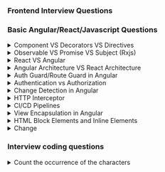 ### Frontend Interview Questions
### Basic Angular/React/Javascript Questions

<details>
  <summary>Component VS Decorators VS Directives</summary>

  **Component**:
  - It is a building block for an angular application that represents the web page.
  - Used to create a view (HTML + logic).
  - Always has a `.ts` file, an HTML file, and an optional CSS/SCSS file.
  - Example:
    ```typescript
    @Component({
      selector: 'app-page',
      templateUrl: './app.component.html',
      styleUrls: ['./app.component.css']
    })
    export class AppComponent {
      title = 'my-interview-preparation-app';
    }
    ```

  **Decorator**:
  - A special function that modifies the behavior of a class, property, or method.
  - Used to add metadata to classes (like components, directives, etc.).
  - Decorator Uses are:
    - @Directive, @Component, @Pipe, @NgModule, @ViewChild, @Input etc.
  - Example:
    ```typescript
    import { ViewChild, TemplateRef, EventEmitter } from "@angular/core";  
    @Component({
      selector: 'app-page',
      templateUrl: './app.component.html',
    })
    @ViewChild('buttonClick') buttonClick :TemplateRef<any>
    @Output() emitData = new EventEmitter();
   
    export class AppComponent {}
    ```

  **Directive**:
  - Used to manipulate the DOM directly.
  - Can be structural (e.g., `*ngIf`, `*ngFor`) or attribute directives (e.g., `ngClass`, `ngStyle`).
  - Example of a custom directive:
    ```typescript
    import { Directive, ElementRef, Renderer2 } from '@angular/core';

    @Directive({
      selector: '[appHighlight]'
    })
    export class HighlightDirective {
      constructor(el: ElementRef, renderer: Renderer2) {
        renderer.setStyle(el.nativeElement, 'backgroundColor', 'yellow');
      }
    }
    ```
</details>

<details>
  <summary>Observable VS Promise VS Subject (Rxjs)</summary>
  
  **Rxjs**
  - It is a library for reactive programming that simplifies asynchronous operations.

  **Observable**
   - Observable handles multiple asynchronous events over time and executes only when subscribed,making it more versatile.
     ```typescript
     import { Observable } from 'rxjs';
     const observable = new Observable(subscriber => {
     setTimeout(()=> subscriber.next('Real time data'),1000);
      });
      observable.subscribe(data => console.log(data));
      ```
  
  **Promise**
   - Promise handles single asynchronous event executes immediately upon creation
     ```typescript
     const promise = new Promise((resolve,reject)=>{
        setTimeout(()=> resolve('Data Loaded')),1000;
     });
     promise.then((data)=> console.log(data));
     ```
  **Subjects**
  - A special type of observable that allows multicasting
  - **BehaviourSubject**: Keeps the latest value
    ```typescript
    import {BehaviourSubject} from 'rxjs';
    const behaviorSubject = new BehaviorSubject('Initial value');
    behaviorSubject.subscribe(value => console.log(`Subscriber 1: ${value}`));
    behaviorSubject.next('New value');
    behaviorSubject.subscribe(value => console.log(`Subscriber 2: ${value}`)); // Will print 'New value'
    ```
  - **ReplaySubject**: Keeps track of the previous values to late subscribers
      ```typescript
      import {ReplaySubject} from 'rxjs';
      // Previous/last 2 emitted values
      const replaySubject = new ReplaySubject<string>(2);

      // Subscriber 1 subscribes
      replaySubject.subscribe(value => console.log(`Subscriber 1 received: ${value}`));
      replaySubject.next('Message 1');
      replaySubject.next('Message 2');
      replaySubject.next('Message 3');

      // Subscriber 2 subscribes (receives the last 2 buffered values)
      replaySubject.subscribe(value => console.log(`Subscriber 2 received: ${value}`));
      replaySubject.next('Message 4');

      // Subscriber 3 subscribes (receives the last 2 buffered values)
      replaySubject.subscribe(value => console.log(`Subscriber 3 received: ${value}`));

      //Output
      Subscriber 1 received: Message 1
      Subscriber 1 received: Message 2
      Subscriber 1 received: Message 3
      Subscriber 2 received: Message 2
      Subscriber 2 received: Message 3
      Subscriber 1 received: Message 4
      Subscriber 2 received: Message 4
      Subscriber 3 received: Message 3
      Subscriber 3 received: Message 4
      ```
      
  **When to Use**
  - **Observable**: When using real time data like live chat updates etc...
  - **Promise**: Fetch single API like user data
  - **Subjects**: When you need to manually emit events (e.g., button click handlers or event emitters).
</details>

<details>
  <summary>React VS Angular</summary>
  
  | React | Angular |
  | --- | --- |
  | A library focusing on building UIs. Requires additional libraries for state management and routing. | A complete framework with built-in tools like dependency injection, routing, and state management |
  
</details>

<details>
  <summary>Angular Architecture VS React Architecture</summary>
  
  | Feature | React | Angular |
  | --- | --- | --- |
  | **Type** | UI library | Full-fledged framework |
  | **Building Block** | Components,JSX,Props,State,Context,State Management,Routing `react-router-dom` | Modules,Component,Directives,Services and Dependency Injection,Routing, Change detection
  | **Language** | JavaScript (TypeScript optional) | TypeScript (built-in support)	|
  | **Routing** | Requires third-party libraries `react-router` | Built-in with `RouterModule` |
  | **State Management** | Requires libraries like Redux or Context | Built-in services and RxJS |
  | **Performance** | Virtual DOM for fast rendering | Optimized with Ahead-of-Time (AOT) Compilation |
  | **Dependency Injection** | Not built-in; use Context or libraries | Built-in |
  
</details>

<details>
  <summary>Auth Guard/Route Guard in Angular</summary>

  **Route Guard**
  - Route Guard is a feature in angular that control navigation from route based custom logic.
  - Type of route Guards
  | Guard Type | Purpose |
  | `canActivate` | Prevent access to route |
  | `canActivateChild` | prevent access to child route |
  | `canDeactivate` | prevent leaving a route/component |
  | `canLoad` | Prevent lazy loading of modules |
  | `Resolve` | Pre-fetch data before route loads |

  **Auth Guard**
  - Auth Guard is a specific implementation of a Route Guard(usually `canActivate`) used to check if user is authenticated before allowing access to a route.
  - Auth Guards implement the `CanActivate` interface to control access to routes
    
    ```typescript
    import { Injectable } from '@angular/core';
    import { CanActivate, Router } from '@angular/router';

    @Injectable({ providedIn: 'root' })
    export class AuthGuard implements CanActivate {
    constructor(private router: Router) {}

    canActivate(): boolean {
    const isAuthenticated = !!localStorage.getItem('token');
    if (!isAuthenticated) {
      this.router.navigate(['/login']);
    }
    return isAuthenticated;
    }
    }
    ```

</details>

<details>
  <summary>Authentication vs Authorization</summary>

  **Difference**
  - **Authentication**: Verifies the user's identity (e.g., login).
  - **Authorization**: Determines what resources a user can access based on roles.

  **Example**
  - **Authentication**:Using JWT tokens for login.
  - **Authorization**:Restricting access to admin routes based on user roles.
</details>

<details>
  <summary>Change Detection in Angular</summary>

  **Answer**: 
  - Angular’s change detection tracks changes in the component's data model and updates the DOM. By default, it checks the entire component tree.
  - To optimize performance,`OnPush` strategy for immutable data, ensuring Angular only checks the components when input properties change or an event is triggered.
    **Default Change Detection Strategy**
 - Angular’s default change detection strategy is to check every component in the component tree from top to bottom whenever any event happens (e.g., click, HTTP response, timer, input change). This can lead to performance issues in large applications because even components whose data hasn't changed get checked.
   **ChangeDetectionStrategy.OnPush (What OnPush Does)**
   When `OnPush` is set. Angular will only run change detection for that component if:
   - An `@Input` reference changes
   - An event handler inside the component is triggered (like a button click).
   - Manually triggered using `ChangeDetectorRef.markForCheck()` or `detectChanges()`

     Use of OnPush - Improved performance, Scales better(Especially useful in data-heavy)

     ```typescript
     import { ChangeDetectionStrategy, Component } from '@angular/core';
     @Component({
      selector: 'app-user',
      template: `{{ user.name }}`,
      changeDetection: ChangeDetectionStrategy.OnPush
      })
      export class UserComponent {
      @Input() user!: { name: string };
      }
      ```
In this case:
If user.name changes but the reference doesn't (same object), the view will not update.
If you pass a new object like `{ name: 'New Name' }`, Angular detects the change.

</details>

<details>
  <summary>HTTP Interceptor</summary>
  
  **Answer**
  - HTTP interceptors intercept and modify HTTP requests and responses globally.
  - Used them to attach JWT tokens to API requests for authentication and log errors globally for debugging. For instance, in a secure app, every outgoing request included an Authorization header set by an interceptor.
    
</details>

<details>
  <summary>CI/CD Pipelines</summary>

  **Answer**
  - CI/CD pipelines automate testing, building, and deploying code.
  - This ensures a seamless and error-free deployment process.
    
</details>

<details>
  <summary>View Encapsulation in Angular</summary>
  
  **Question**
  - Load a child component in another component but exclude the styles of the child component..! How can we achieve this?

   **Answer**
  - This can be achieved by **disabling the view encapsulation** in the childs component.
  - We can remove the styles effect of the component by setting `ViewEncapsulation` to `None` inside the component's decorator.
  - Types of encapsulation are:
  - **Emulated** : Styles are scoped to the component only
  - **None**: No style scope. Styles are global
  - **ShadowDom**: Uses real shadowdom for true encapsulation. Meaning When you need strong style encapsulation or we can say it as `ViewEncapsulation.ShadowDom` uses the browser's native Shadow DOM to achieve true encapsulation of a component's template and styles, meaning styles are completely isolated from the rest of the app.

  ```js
import { Component, ViewEncapsulation } from '@angular/core';

@Component({
  selector: 'app-child',
  templateUrl: './child.component.html',
  styleUrls: ['./child.component.css'],
  encapsulation: ViewEncapsulation.None  // <<< This line is important
})
export class ChildComponent { }
```
  
</details>

<details>
  <summary>HTML Block Elements and Inline Elements</summary>
  
  **Block Elements**
  - Block elements take up full horizontall space in its container.
  - They start on new line and adds some space before and after the element.
  - Example:
```js
<address>  <article>    <aside>  <blockquote>  <canvas>  <dd>  <div>  <dl>  <dt>  <fieldset>
<figcaption>  <figure>  <footer>  <form>  <h1>-<h6>  <header>  <hr>  <li>  <main>  <nav>  <noscript>
<ol>  <p>  <pre>  <section>  <table>  <tfoot>  <ul>  <video>
```
**Inline Elements**
- Inline elements only takes up as much width necessary.
- Does not start on new line.

```js
<a>  <abbr>  <acronym>  <b>  <bdo>  <big>  <br>  <button>  <cite>  <code>  <dfn>  <em>
<i>  <img>  <input>  <kbd>  <label>  <map>  <object>  <output>  <q>  <samp>  <script>
<select>  <small>  <span>  <strong>  <sub>  <sup>  <textarea>  <time>  <tt>  <var>
```
    
</details>

<details>
  <summary>Change </summary>
</details>

### Interview coding questions
<details>
  <summary>Count the occurrence of the characters</summary>

  **Problem**:
  
  ```js
const characters = 'aaddbccc';
const countOccurance = {};
for (let ch of characters) {
    countOccurance[ch] = (countOccurance[ch] || 0) + 1;
}
console.log(countOccurance);
```
  **Output**
  ```javascript
  {
  a:2,
  d:2,
  b:1,
  c:3
  }
```

</details>
